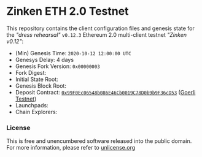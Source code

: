 # Zinken ETH 2.0 Testnet

This repository contains the client configuration files and genesis state for the _"dress rehearsal"_ `v0.12.3` Ethereum 2.0 multi-client testnet _"Zinken v0.12"_:
- (Min) Genesis Time: `2020-10-12 12:00:00 UTC`
- Genesys Delay: 4 days
- Genesis Fork Version: `0x00000003`
- Fork Digest:
- Initial State Root:
- Genesis Block Root:
- Deposit Contract: [`0x99F0Ec06548b086E46Cb0019C78D0b9b9F36cD53`](https://goerli.etherscan.io/address/0x99F0Ec06548b086E46Cb0019C78D0b9b9F36cD53) ([Goerli Testnet](https://github.com/goerli/testnet))
- Launchpads:
- Chain Explorers:

### License
This is free and unencumbered software released into the public domain. For more information, please refer to [unlicense.org](https://unlicense.org)
